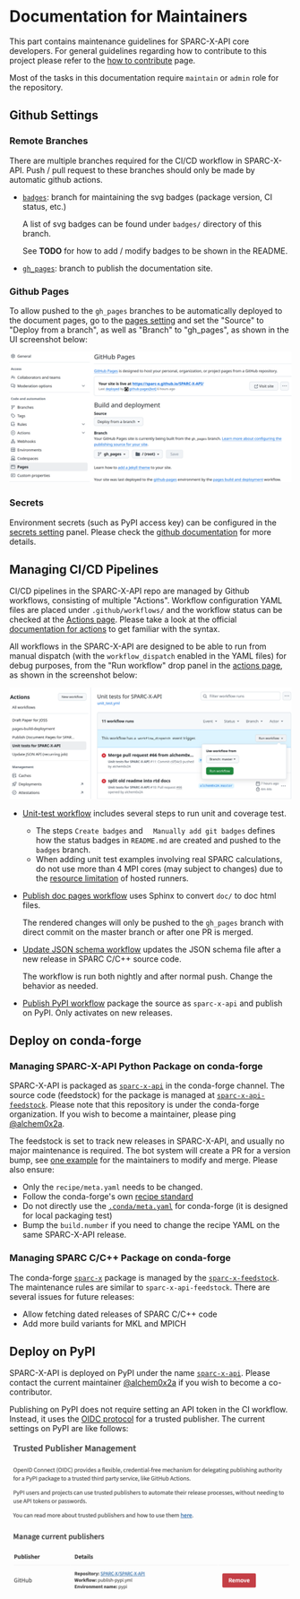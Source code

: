 # Documentation for Maintainers

This part contains maintenance guidelines for SPARC-X-API core
developers. For general guidelines regarding how to contribute to this
project please refer to the [how to contribute](contribute.md) page.

Most of the tasks in this documentation require `maintain` or `admin`
role for the repository.

## Github Settings
### Remote Branches

There are multiple branches required for the CI/CD workflow in
SPARC-X-API. Push / pull request to these branches should only be made by automatic github actions.

- [`badges`](https://github.com/SPARC-X/SPARC-X-API/tree/badges):
  branch for maintaining the svg badges (package version, CI status,
  etc.)

  A list of svg badges can be found under `badges/` directory of this
  branch.

  See **TODO** for how to add / modify badges to be shown in
  the README.

- [`gh_pages`](https://github.com/SPARC-X/SPARC-X-API/tree/gh_pages):
  branch to publish the documentation site.


### Github Pages

To allow pushed to the `gh_pages` branches to be automatically
deployed to the document pages, go to the [pages
setting](https://github.com/SPARC-X/SPARC-X-API/settings/pages) and
set the "Source" to "Deploy from a branch", as well as "Branch" to
"gh_pages", as shown in the UI screenshot below:

![Github Pages Settings](img/screenshots/github_pages_setting.png)


### Secrets

Environment secrets (such as PyPI access key) can be configured in the
[secrets
setting](https://github.com/SPARC-X/SPARC-X-API/settings/secrets/actions)
panel. Please check the [github
documentation](https://docs.github.com/en/actions/security-for-github-actions/security-guides/using-secrets-in-github-actions)
for more details.


## Managing CI/CD Pipelines

CI/CD pipelines in the SPARC-X-API repo are managed by Github
workflows, consisting of multiple "Actions". Workflow configuration
YAML files are placed under `.github/workflows/` and the workflow
status can be checked at the [Actions
page](https://github.com/SPARC-X/SPARC-X-API/actions).  Please take a
look at the official [documentation for
actions](https://docs.github.com/en/actions) to get familiar with the syntax.

All workflows in the SPARC-X-API are designed to be able to run from
manual dispatch (with the `workflow_dispatch` enabled in the YAML
files) for debug purposes, from the "Run workflow" drop panel in the
[actions
page](https://github.com/SPARC-X/SPARC-X-API/actions/workflows), as
shown in the screenshot below:

![Github Actions Manual Dispatch](img/screenshots/github_action_dispatch.png)

- [Unit-test
  workflow](https://github.com/SPARC-X/SPARC-X-API/blob/master/.github/workflows/unit_test.yml)
  includes several steps to run unit and coverage test.

  - The steps `Create badges` and `  Manually add git badges` defines how
    the status badges in `README.md` are created and pushed to the
    `badges` branch.
  - When adding unit test examples involving real SPARC calculations,
    do not use more than 4 MPI cores (may subject to changes) due to
    the [resource limitation](https://docs.github.com/en/actions/using-github-hosted-runners/using-github-hosted-runners/about-github-hosted-runners)
    of hosted runners.

- [Publish doc pages
  workflow](https://github.com/SPARC-X/SPARC-X-API/blob/master/.github/workflows/publish_doc_pages.yml)
  uses Sphinx to convert `doc/` to doc html files.

  The rendered
  changes will only be pushed to the `gh_pages` branch with direct
  commit on the master branch or after one PR is merged.

- [Update JSON schema
  workflow](https://github.com/SPARC-X/SPARC-X-API/blob/master/.github/workflows/update_api.yml)
  updates the JSON schema file after a new release in SPARC C/C++
  source code.

  The workflow is run both nightly and after normal push. Change the
  behavior as needed.

- [Publish PyPI
  workflow](https://github.com/SPARC-X/SPARC-X-API/blob/master/.github/workflows/publish-pypi.yml)
  package the source as `sparc-x-api` and publish on PyPI. Only
  activates on new releases.

## Deploy on conda-forge

### Managing SPARC-X-API Python Package on conda-forge

SPARC-X-API is packaged as
[`sparc-x-api`](https://anaconda.org/conda-forge/sparc-x-api) in the
conda-forge channel. The source code (feedstock) for the package is
managed at
[`sparc-x-api-feedstock`](https://github.com/conda-forge/sparc-x-api-feedstock).
Please note that this repository is under the conda-forge
organization. If you wish to become a maintainer, please ping
[@alchem0x2a](https://github.com/alchem0x2A).

The feedstock is set to track new releases in SPARC-X-API, and usually
no major maintenance is required. The bot system will create a PR for
a version bump, see [one
example](https://github.com/conda-forge/sparc-x-api-feedstock/pull/2)
for the maintainers to modify and merge. Please also ensure:

- Only the `recipe/meta.yaml` needs to be changed.
- Follow the conda-forge's own [recipe standard](https://conda-forge.org/docs/maintainer/guidelines/)
- Do not directly use the [`.conda/meta.yaml`](https://github.com/SPARC-X/SPARC-X-API/blob/master/.conda/meta.yaml) for conda-forge (it is designed for local packaging test)
- Bump the `build.number` if you need to change the recipe YAML on the same SPARC-X-API release.

### Managing SPARC C/C++ Package on conda-forge

The conda-forge [`sparc-x`](https://anaconda.org/conda-forge/sparc-x)
package is managed by the
[`sparc-x-feedstock`](https://github.com/conda-forge/sparc-x-feedstock). The
maintenance rules are similar to `sparc-x-api-feedstock`. There are
several issues for future releases:
- Allow fetching dated releases of SPARC C/C++ code
- Add more build variants for MKL and MPICH

## Deploy on PyPI

SPARC-X-API is deployed on PyPI under the name
[`sparc-x-api`](https://pypi.org/project/sparc-x-api/). Please contact
the current maintainer [@alchem0x2a](mailto:alchem0x2a@gmail.com) if
you wish to become a co-contributor.

Publishing on PyPI does not require setting an API token in the CI
workflow. Instead, it uses the [OIDC
protocol](https://docs.pypi.org/trusted-publishers/) for a trusted
publisher. The current settings on PyPI are like follows:

![pypi-setting](img/screenshots/pypi_publisher_setup.png)
